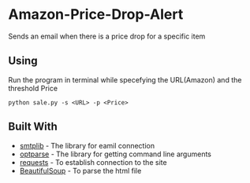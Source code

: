 # Amazon-Price-Drop-Alert
Sends an email when there is a price drop for a specific item 

## Using 
Run the program in terminal while specefying the URL(Amazon) and the threshold Price

```
python sale.py -s <URL> -p <Price>

```

## Built With

* [smtplib](https://docs.python.org/3/library/smtplib.html) - The library for eamil connection 
* [optparse](https://docs.python.org/2/library/optparse.html) - The library for getting command line arguments
* [requests](https://2.python-requests.org/en/master/) - To establish connection to the site
* [BeautifulSoup](https://www.crummy.com/software/BeautifulSoup/bs4/doc/) - To parse the html file
